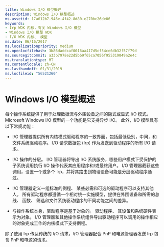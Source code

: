```yaml
---
title: Windows I/O 模型概述
description: Windows I/O 模型概述
ms.assetid: 17a012b7-946e-4f42-8d80-e270bc26de06
keywords:
- Irp WDK 内核，有关 Windows I/O 模型
- Windows I/O 模型 WDK
- I/O WDK 内核、 模型
ms.date: 06/16/2017
ms.localizationpriority: medium
ms.openlocfilehash: 3b86daddcaf0016aa417d5cf54ce6db32f57f79d
ms.sourcegitcommit: a33b7978e22d5bb9f65ca7056f955319049a2e4c
ms.translationtype: MT
ms.contentlocale: zh-CN
ms.lasthandoff: 01/31/2019
ms.locfileid: "56521260"
---
```

# <a name="overview-of-the-windows-io-model"></a>Windows I/O 模型概述





每个操作系统提供了用于处理数据流与外围设备之间的隐式或显式 I/O 模式。 Microsoft Windows I/O 模型的一个功能是它支持异步 I/O。 此外，I/O 模型具有以下常规功能：

-   I/O 管理器提供所有内核模式驱动程序的一致界面，包括最低级别，中间，和文件系统驱动程序。 I/O 请求数据包 (Irp) 作为发送到驱动程序的所有 I/O 请求。

-   I/O 操作的分层。 I/O 管理器将导出 I/O 系统服务，哪些用户模式下受保护的子系统调用执行 I/O 操作代表其应用程序和/或最终用户。 I/O 管理器截获这些调用，设置一个或多个 Irp，并将其路由到物理设备可能是分层驱动程序通过。

-   I/O 管理器定义一组标准的例程、 某些必需和可选的驱动程序可以支持其他人。 所有驱动程序都遵循一个相对统一实施模型，提供在外围设备和所需的总线、 函数、 筛选和文件系统驱动程序的不同功能之间的差异。

-   与操作系统本身，驱动程序是基于对象的。 驱动程序、 其设备和系统硬件表示为对象。 I/O 管理器和其他操作系统组件导出驱动程序可以调用的操作相应的对象完成工作的内核模式下支持例程。

除了使用 Irp 传达传统的 I/O 请求，I/O 管理器配合 PnP 和电源管理器发送 Irp 包含 PnP 和电源的请求。

 

 




